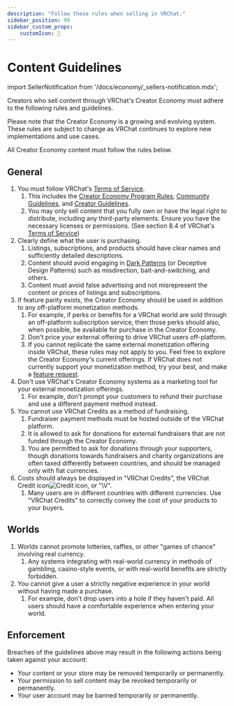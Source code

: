```yaml
---
description: "Follow these rules when selling in VRChat."
sidebar_position: 99
sidebar_custom_props:
    customIcon: 📜
---
```


# Content Guidelines

import SellerNotification from '/docs/economy/_sellers-notification.mdx';

<SellerNotification/>

Creators who sell content through VRChat's Creator Economy must adhere to the following rules and guidelines.

Please note that the Creator Economy is a growing and evolving system. These rules are subject to change as VRChat continues to explore new implementations and use cases. 

All Creator Economy content must follow the rules below.

## General
1. You must follow VRChat's [Terms of Service](https://hello.vrchat.com/legal).
	1. This includes the [Creator Economy Program Rules](https://hello.vrchat.com/legal/economy), [Community Guidelines](https://hello.vrchat.com/community-guidelines), and [Creator Guidelines](https://hello.vrchat.com/creator-guidelines).
	2. You may only sell content that you fully own or have the legal right to distribute, including any third-party elements. Ensure you have the necessary licenses or permissions. (See section 8.4 of VRChat's [Terms of Service](https://hello.vrchat.com/legal))
2. Clearly define what the user is purchasing.
	1. Listings, subscriptions, and products should have clear names and sufficiently detailed descriptions.
	2. Content should avoid engaging in [Dark Patterns](https://en.wikipedia.org/wiki/Dark_pattern) (or Deceptive Design Patterns) such as misdirection, bait-and-switching, and others.
	3. Content must avoid false advertising and not misrepresent the content or prices of listings and subscriptions.
3. If feature parity exists, the Creator Economy should be used in addition to any off-platform monetization methods.
	1. For example, if perks or benefits for a VRChat world are sold through an off-platform subscription service, then those perks should also, when possible, be available for purchase in the Creator Economy.
	2. Don't price your external offering to drive VRChat users off-platform.
	3. If you cannot replicate the same external monetization offering inside VRChat, these rules may not apply to you. Feel free to explore the Creator Economy's current offerings. If VRChat does not currently support your monetization method, try your best, and make a [feature request](https://feedback.vrchat.com/creator-economy).
4. Don't use VRChat's Creator Economy systems as a marketing tool for your external monetization offerings.
	1. For example, don't prompt your customers to refund their purchase and use a different payment method instead.
5. You cannot use VRChat Credits as a method of fundraising.
	1. Fundraiser payment methods must be hosted outside of the VRChat platform.
	2. It is allowed to ask for donations for external fundraisers that are not funded through the Creator Economy.
	3. You are permitted to ask for donations through your supporters, though donations towards fundraisers and charity organizations are often taxed differently between countries, and should be managed only with fiat currencies.
6. Costs should always be displayed in "VRChat Credits", the VRChat Credit icon![Credit icon](/img/economy/Icons_Credits@20.svg),
 or "\V".
	1. Many users are in different countries with different currencies. Use "VRChat Credits" to correctly convey the cost of your products to your buyers.

## Worlds
1. Worlds cannot promote lotteries, raffles, or other "games of chance" involving real currency.
	1. Any systems integrating with real-world currency in methods of gambling, casino-style events, or with real-world benefits are strictly forbidden.
2. You cannot give a user a strictly negative experience in your world without having made a purchase.
	1. For example, don't drop users into a hole if they haven't paid. All users should have a comfortable experience when entering your world.

## Enforcement
Breaches of the guidelines above may result in the following actions being taken against your account:

- Your content or your store may be removed temporarily or permanently.
- Your permission to sell content may be revoked temporarily or permanently.
- Your user account may be banned temporarily or permanently.

